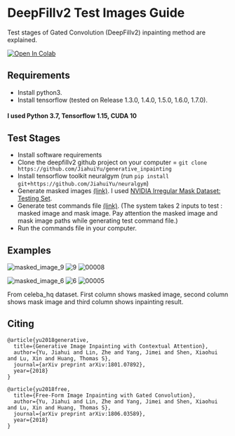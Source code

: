 # DeepFillv2 Test Images Guide
Test stages of Gated Convolution (DeepFillv2) inpainting method are explained.

 [![Open In Colab](https://colab.research.google.com/assets/colab-badge.svg)](https://colab.research.google.com/drive/1z1NlHPbfMLkuHPLI4a4EoJDHRTLtiVMs#scrollTo=T21y0jZYjy3v)
 
<h2>Requirements</h2>
<ul>
  <li>Install python3.</li>
  <li>Install tensorflow (tested on Release 1.3.0, 1.4.0, 1.5.0, 1.6.0, 1.7.0).</li>
</ul>

<h4>I used Python 3.7, Tensorflow 1.15, CUDA 10</h4>

<h2>Test Stages</h2>
<ul>
  <li>Install software requirements</li>
  <li>Clone the deepfillv2 github project on your computer = <code>git clone https://github.com/JiahuiYu/generative_inpainting</code></li>
  <li>Install tensorflow toolkit neuralgym (run <code>pip install git+https://github.com/JiahuiYu/neuralgym</code>)</li>
  <li>Generate masked images <a href="https://github.com/elifgokpinar/DeepFillv2-Test-Images-Guide/tree/main/Generate%20Masked%20Images">(link)</a>. I used <a href=https://www.dropbox.com/s/01dfayns9s0kevy/test_mask.zip?dl=0>NVIDIA Irregular Mask Dataset: Testing Set</a>.
</li>
  <li>Generate test commands file  <a href="https://github.com/elifgokpinar/DeepFillv2-Test-Images-Guide/tree/main/Generate%20Test%20Commands">(link)</a>. (The system takes 2 inputs to test : masked image and mask image. Pay attention the masked image and mask image paths while generating test command file.)</li>
  <li>Run the commands file in your computer.</li>
</ul>



<h2>Examples</h2>

![masked_image_9](https://user-images.githubusercontent.com/72789565/164889078-d2cd42cc-7d0f-4242-bf0d-7945684ba018.png) ![9](https://user-images.githubusercontent.com/72789565/164889111-12275eb9-dbc3-47ce-8f40-a5f595428a63.png) ![00008](https://user-images.githubusercontent.com/72789565/164889148-56e87c38-7624-4465-ba5a-d50481601d6c.png)


![masked_image_6](https://user-images.githubusercontent.com/72789565/164889315-9eb7f384-980f-47a6-9152-c95775c5b970.png)
 ![6](https://user-images.githubusercontent.com/72789565/164889285-de209c5b-1f08-410b-bdde-8a3577a7ef58.png)
 ![00005](https://user-images.githubusercontent.com/72789565/164889274-fa781ab0-a7a0-4363-b073-949f03686c05.png)

From celeba_hq dataset. First column shows masked image, second column shows mask image and third column shows inpainting result.

## Citing
```
@article{yu2018generative,
  title={Generative Image Inpainting with Contextual Attention},
  author={Yu, Jiahui and Lin, Zhe and Yang, Jimei and Shen, Xiaohui and Lu, Xin and Huang, Thomas S},
  journal={arXiv preprint arXiv:1801.07892},
  year={2018}
}

@article{yu2018free,
  title={Free-Form Image Inpainting with Gated Convolution},
  author={Yu, Jiahui and Lin, Zhe and Yang, Jimei and Shen, Xiaohui and Lu, Xin and Huang, Thomas S},
  journal={arXiv preprint arXiv:1806.03589},
  year={2018}
}
```


